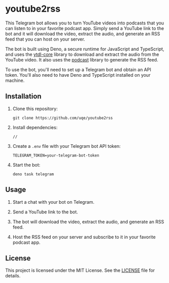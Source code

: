 # youtube2rss

This Telegram bot allows you to turn YouTube videos into podcasts that you can listen to in your favorite podcast app. Simply send a YouTube link to the bot and it will download the video, extract the audio, and generate an RSS feed that you can host on your server.

The bot is built using Deno, a secure runtime for JavaScript and TypeScript, and uses the [ytdl-core](https://www.npmjs.com/package/ytdl-core) library to download and extract the audio from the YouTube video. It also uses the [podcast](https://www.npmjs.com/package/podcast) library to generate the RSS feed.

To use the bot, you'll need to set up a Telegram bot and obtain an API token. You'll also need to have Deno and TypeScript installed on your machine.

## Installation

1. Clone this repository:

   ```
   git clone https://github.com/uqe/youtube2rss
   ```

2. Install dependencies:

   ```
   //
   ```

3. Create a `.env` file with your Telegram bot API token:

   ```
   TELEGRAM_TOKEN=your-telegram-bot-token
   ```

4. Start the bot:

   ```
   deno task telegram
   ```

## Usage

1. Start a chat with your bot on Telegram.

2. Send a YouTube link to the bot.

3. The bot will download the video, extract the audio, and generate an RSS feed.

4. Host the RSS feed on your server and subscribe to it in your favorite podcast app.

## License

This project is licensed under the MIT License. See the [LICENSE](LICENSE) file for details.
